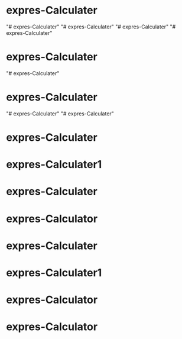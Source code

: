 # expres-Calculater
"# expres-Calculater" 
"# expres-Calculater" 
"# expres-Calculater" 
"# expres-Calculater" 
# expres-Calculater
"# expres-Calculater" 
# expres-Calculater
"# expres-Calculater" 
"# expres-Calculater" 
# expres-Calculater
# expres-Calculater1
# expres-Calculater
# expres-Calculator
# expres-Calculater
# expres-Calculater1
# expres-Calculator
# expres-Calculator
